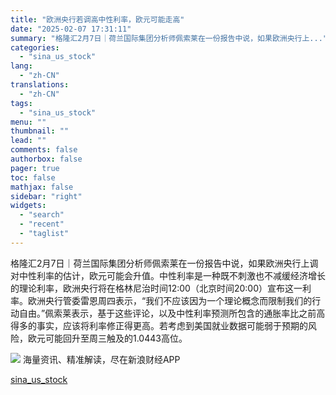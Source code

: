 ```yaml
---
title: "欧洲央行若调高中性利率，欧元可能走高"
date: "2025-02-07 17:31:11"
summary: "格隆汇2月7日｜荷兰国际集团分析师佩索莱在一份报告中说，如果欧洲央行上..."
categories:
  - "sina_us_stock"
lang:
  - "zh-CN"
translations:
  - "zh-CN"
tags:
  - "sina_us_stock"
menu: ""
thumbnail: ""
lead: ""
comments: false
authorbox: false
pager: true
toc: false
mathjax: false
sidebar: "right"
widgets:
  - "search"
  - "recent"
  - "taglist"
---
```


格隆汇2月7日｜荷兰国际集团分析师佩索莱在一份报告中说，如果欧洲央行上调对中性利率的估计，欧元可能会升值。中性利率是一种既不刺激也不减缓经济增长的理论利率，欧洲央行将在格林尼治时间12:00（北京时间20:00）宣布这一利率。欧洲央行管委雷恩周四表示，“我们不应该因为一个理论概念而限制我们的行动自由。”佩索莱表示，基于这些评论，以及中性利率预测所包含的通胀率比之前高得多的事实，应该将利率修正得更高。若考虑到美国就业数据可能弱于预期的风险，欧元可能回升至周三触及的1.0443高位。









![](//n.sinaimg.cn/finance/cece9e13/20240627/655959900_20240627.png)
海量资讯、精准解读，尽在新浪财经APP

[sina_us_stock](https://finance.sina.com.cn/stock/bxjj/2025-02-07/doc-ineisauc0012963.shtml)
